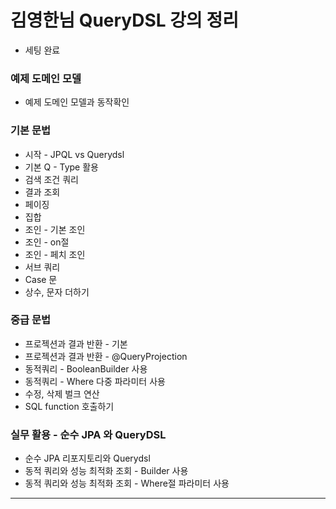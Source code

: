 # 김영한님 QueryDSL 강의 정리
- 세팅 완료

### 예제 도메인 모델
- 예제 도메인 모델과 동작확인

### 기본 문법
- 시작 - JPQL vs Querydsl
- 기본 Q - Type 활용
- 검색 조건 쿼리
- 결과 조회
- 페이징
- 집합
- 조인 - 기본 조인
- 조인 - on절
- 조인 - 페치 조인
- 서브 쿼리
- Case 문
- 상수, 문자 더하기

### 중급 문법
- 프로젝션과 결과 반환 - 기본
- 프로젝션과 결과 반환 - @QueryProjection
- 동적쿼리 - BooleanBuilder 사용
- 동적쿼리 - Where 다중 파라미터 사용
- 수정, 삭제 벌크 연산
- SQL function 호출하기

### 실무 활용 - 순수 JPA 와 QueryDSL
- 순수 JPA 리포지토리와 Querydsl
- 동적 쿼리와 성능 최적화 조회 - Builder 사용
- 동적 쿼리와 성능 최적화 조회 - Where절 파라미터 사용
 ____